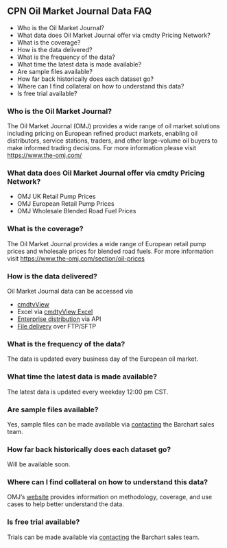 ## CPN Oil Market Journal Data FAQ
* Who is the Oil Market Journal?
* What data does Oil Market Journal offer via cmdty Pricing Network?
* What is the coverage?
* How is the data delivered?
* What is the frequency of the data?
* What time the latest data is made available?
* Are sample files available?
* How far back historically does each dataset go?
* Where can I find collateral on how to understand this data?
* Is free trial available?

### Who is the Oil Market Journal?
The Oil Market Journal (OMJ) provides a wide range of oil market solutions including pricing on European refined product markets, enabling oil distributors, service stations, traders, and other large-volume oil buyers to make informed trading decisions. For more information please visit https://www.the-omj.com/


### What data does Oil Market Journal offer via cmdty Pricing Network?
<!---  Need add link --->
* OMJ UK Retail Pump Prices
* OMJ European Retail Pump Prices
* OMJ Wholesale Blended Road Fuel Prices

### What is the coverage?
The Oil Market Journal provides a wide range of European retail pump prices and wholesale prices for blended road fuels. For more information visit https://www.the-omj.com/section/oil-prices

### How is the data delivered?
Oil Market Journal data can be accessed via
* [cmdtyView](https://www.barchart.com/cmdty/trading/cmdtyview)
* Excel via [cmdtyView Excel](https://www.barchart.com/cmdty/trading/cmdtyview-excel)
* [Enterprise distribution](https://www.barchart.com/cmdty/contact) via API
* [File delivery](https://www.barchart.com/cmdty/contact) over FTP/SFTP

### What is the frequency of the data?
The data is updated every business day of the European oil market.

### What time the latest data is made available?
The latest data is updated every weekday 12:00 pm CST.

### Are sample files available?
Yes, sample files can be made available via [contacting](https://www.barchart.com/cmdty/contact) the Barchart sales team.


### How far back historically does each dataset go?
Will be available soon.
<!---  Need Change
* OMJ Mediterranean Cargo Prices - 2018-10-23
* OMJ Rotterdam Barge FOB Prices - 2018-10-23
* OMJ NW Europe CIF & FOB Prices - 2018-10-23
--->
### Where can I find collateral on how to understand this data?
OMJ’s [website](https://www.the-omj.com/section/research-and-analysis) provides information on methodology, coverage, and use cases to help better understand the data.

### Is free trial available?
Trials can be made available via [contacting](https://www.barchart.com/cmdty/contact) the Barchart sales team.

